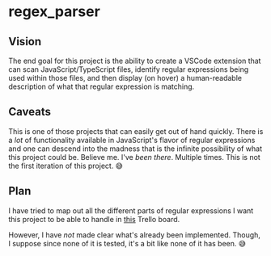 # regex_parser

## Vision
The end goal for this project is the ability to create a VSCode extension that can scan JavaScript/TypeScript files, identify regular expressions being used within those files, and then display (on hover) a human-readable description of what that regular expression is matching.

## Caveats
This is one of those projects that can easily get out of hand quickly.  There is a _lot_ of functionality available in JavaScript's flavor of regular expressions and one can descend into the madness that is the infinite possibility of what this project could be.  Believe me.  I've _been there_.  Multiple times.  This is not the first iteration of this project.  😅

## Plan

I have tried to map out all the different parts of regular expressions I want this project to be able to handle in [this](https://trello.com/b/ffUsEjSm/organizing-chaos) Trello board.

However, I have _not_ made clear what's already been implemented.  Though, I suppose since none of it is tested, it's a bit like none of it has been. 😅
